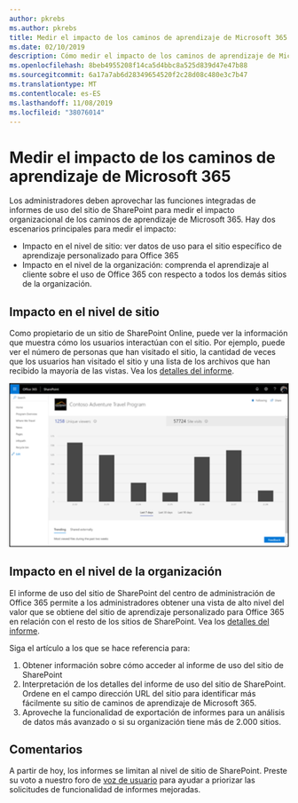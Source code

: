 ```yaml
---
author: pkrebs
ms.author: pkrebs
title: Medir el impacto de los caminos de aprendizaje de Microsoft 365
ms.date: 02/10/2019
description: Cómo medir el impacto de los caminos de aprendizaje de Microsoft 365
ms.openlocfilehash: 8beb4955208f14ca5d4bbc8a525d839d47e47b88
ms.sourcegitcommit: 6a17a7ab6d28349654520f2c28d08c480e3c7b47
ms.translationtype: MT
ms.contentlocale: es-ES
ms.lasthandoff: 11/08/2019
ms.locfileid: "38076014"
---
```

# <a name="measuring-impact-of-microsoft-365-learning-pathways"></a>Medir el impacto de los caminos de aprendizaje de Microsoft 365

Los administradores deben aprovechar las funciones integradas de informes de uso del sitio de SharePoint para medir el impacto organizacional de los caminos de aprendizaje de Microsoft 365. Hay dos escenarios principales para medir el impacto: 
- Impacto en el nivel de sitio: ver datos de uso para el sitio específico de aprendizaje personalizado para Office 365 
- Impacto en el nivel de la organización: comprenda el aprendizaje al cliente sobre el uso de Office 365 con respecto a todos los demás sitios de la organización.

## <a name="site-level-impact"></a>Impacto en el nivel de sitio

Como propietario de un sitio de SharePoint Online, puede ver la información que muestra cómo los usuarios interactúan con el sitio. Por ejemplo, puede ver el número de personas que han visitado el sitio, la cantidad de veces que los usuarios han visitado el sitio y una lista de los archivos que han recibido la mayoría de las vistas. Vea los [detalles del informe](https://support.office.com/article/view-usage-data-for-your-sharepoint-site-2fa8ddc2-c4b3-4268-8d26-a772dc55779e). 

![CG-measureimpactreport. png](media/cg-measureimpactreport.png)

## <a name="organization-level-impact"></a>Impacto en el nivel de la organización
El informe de uso del sitio de SharePoint del centro de administración de Office 365 permite a los administradores obtener una vista de alto nivel del valor que se obtiene del sitio de aprendizaje personalizado para Office 365 en relación con el resto de los sitios de SharePoint. Vea los [detalles del informe](https://docs.microsoft.com/office365/admin/activity-reports/sharepoint-site-usage?view=o365-worldwide).
 
Siga el artículo a los que se hace referencia para: 
1. Obtener información sobre cómo acceder al informe de uso del sitio de SharePoint 
2. Interpretación de los detalles del informe de uso del sitio de SharePoint. Ordene en el campo dirección URL del sitio para identificar más fácilmente su sitio de caminos de aprendizaje de Microsoft 365. 
3. Aproveche la funcionalidad de exportación de informes para un análisis de datos más avanzado o si su organización tiene más de 2.000 sitios. 

## <a name="feedback"></a>Comentarios

A partir de hoy, los informes se limitan al nivel de sitio de SharePoint. Preste su voto a nuestro foro de [voz de usuario](https://go.microsoft.com/fwlink/?linkid=2109552) para ayudar a priorizar las solicitudes de funcionalidad de informes mejoradas.   

